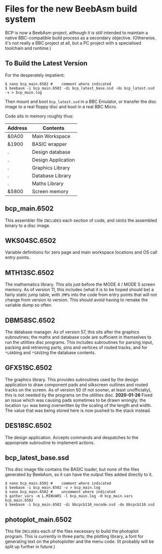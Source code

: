 # Files for the new BeebAsm build system #

BCP is now a BeebAsm project, although it is still intended to maintain a native BBC-compatible build process as a secondary objective.  (Otherwise, it's not
really a BBC project at all, but a PC project with a specialised toolchain and runtime.)

## To Build the Latest Version ##
For the desperately impatient:
```
$ nano bcp_main.6502 #    comment where indicated
$ beebasm -i bcp_main.6502 -di bcp_latest_base.ssd -do bcp_latest.ssd -v > bcp_main.log
```
Then mount and boot `bcp_latest.ssd` in a BBC Emulator, or transfer the disc image to a real floppy disc and boot in a real BBC Micro.


Code sits in memory roughly thus:

Address | Contents
--------|-------------------
&0A00   | Main Workspace
&1900   | BASIC wrapper
.       | Design database
.       | Design Application
.       | Graphics Library
.       | Database Library
.       | Maths Library
&5800   | Screen memory



## bcp_main.6502 ##
This assembler file `INCLUDE`s each section of code, and `SAVE`s the assembled binary to a disc image.  

## WKS04SC.6502 ##
Variable definitions for zero page and main workspace locations and OS call entry points.

## MTH13SC.6502 ##
The mathematics library.  This sits just before the MODE 4 / MODE 5 screen memory.  As of version 11, this includes  (what it is to be hoped should be)  a fairly static jump table, with `JMP`s into the code from entry points that will not change from version to version.  This should avoid having to remake the variable dump so often.

## DBM58SC.6502 ##
The database manager.  As of version 57, this sits after the graphics subroutines; the maths and database code are sufficient in themselves to run the utilities disc programs.  This includes subroutines for parsing input, packing and retrieving parts, pins and vertices of routed tracks, and for `*LOAD`ing and `*SAVE`ing the database contents.

## GFX51SC.6502 ##
The graphics library.  This provides subroutines used by the design application to draw component pads and silkscreen outlines and routed tracks on the screen.  As of version 50  (if not sooner, at least unofficially),  this is not needed by the programs on the utilities disc.
**2020-01-26** Fixed an issue which was causing pads sometimes to be drawn wrongly; the location `tpc` was being overwritten by the scaling of the length and width.  The value that was being stored here is now pushed to the stack instead.

## DES18SC.6502 ##
The design application.  Accepts commands and despatches to the appropriate subroutine to implement actions.  

## bcp_latest_base.ssd ##
This disc image file contains the BASIC loader, but none of the files generated by BeebAsm, so it can have the output files added directly to it.

```
$ nano bcp_main.6502 #    comment where indicated
$ beebasm -i bcp_main.6502 -v > bcp_main.log
$ nano bcp_main.6502 #    uncomment where indicated
$ gather_vars -m L.MINVARS -l bcp_main.log -O bcp_main.vars bcp_main.6502
$ beebasm -i bcp_main.6502 -di bbcpcb110_nocode.ssd -do bbcpcb110.ssd
```

## photoplot_main.6502 ##
This file `INCLUDE`s each of the files necessary to build the photoplot program.  This is currently in three parts; the plotting library, a font for generating text on the photoplotter and the menu code.  (It probably will be split up further in future.)
